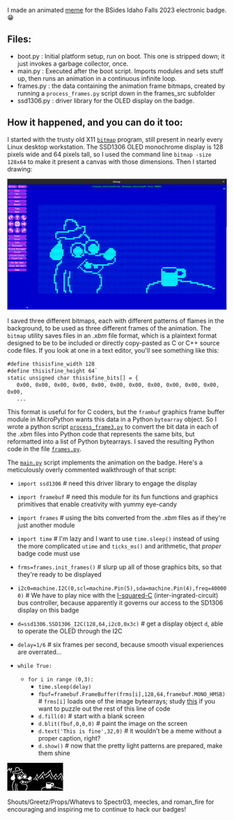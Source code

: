 I made an animated [meme](https://archive.ph/czkls) for the BSides Idaho Falls 2023 electronic badge. 😁

Files:
------
- boot.py : Initial platform setup, run on boot. This one is stripped down; it just invokes a garbage collector, once.
- main.py : Executed after the boot script. Imports modules and sets stuff up, then runs an animation in a continuous infinite loop.
- frames.py : the data containing the animation frame bitmaps, created by running a `process_frames.py` script down in the frames_src subfolder
- ssd1306.py : driver library for the OLED display on the badge.

How it happened, and you can do it too:
---------------------------------------
I started with the trusty old X11 [`bitmap`](https://www.x.org/releases/X11R7.6/doc/man/man1/atobm.1.xhtml) program,
still present in nearly every Linux desktop workstation.
The SSD1306 OLED monochrome display is 128 pixels wide and 64 pixels tall, so I used the command line
`bitmap -size 128x64`
to make it present a canvas with those dimensions. Then I started drawing:

![clipped screencap of bitmap program in use](Tool_X_bitmap.png)

I saved three different bitmaps,
each with different patterns of flames in the background,
to be used as three different frames of the animation.
The `bitmap` utility saves files in an *.xbm* file format,
which is a plaintext format designed to be to be included or directly copy-pasted as C or C++ source code files.
If you look at one in a text editor, you'll see something like this:
```
#define thisisfine_width 128
#define thisisfine_height 64`
static unsigned char thisisfine_bits[] = {
   0x00, 0x00, 0x00, 0x00, 0x00, 0x00, 0x00, 0x00, 0x00, 0x00, 0x00, 0x00,
   ...
```
This format is useful for for C coders,
but the `frambuf` graphics frame buffer module in MicroPython wants this data in a Python `bytearray` object.
So I wrote a python script [`process_frame3.py`](frames_src/process_frame3.py)
to convert the bit data in each of the *.xbm* files into Python code that represents the same bits, but reformatted into a list of Python bytearrays.
I saved the resulting Python code in the file [`frames.py`](frames.py).

The [`main.py`](main.py) script implements the animation on the badge. Here's a meticulously overly commented walkthrough of that script:

- `import ssd1306`  # need this driver library to engage the display
- `import framebuf`  # need this module for its fun functions and graphics primitives that enable creativity with yummy eye-candy
- `import frames`  # using the bits converted from the *.xbm* files as if they're just another module
- `import time`  # I'm lazy and I want to use `time.sleep()` instead of using the more complicated `utime` and `ticks_ms()` and arithmetic, that *proper* badge code must use

- `frms=frames.init_frames()`  # slurp up all of those graphics bits, so that they're ready to be displayed
- `i2c0=machine.I2C(0,scl=machine.Pin(5),sda=machine.Pin(4),freq=400000)`  # We have to play nice with the
[I-squared-C](https://en.wikipedia.org/wiki/I%C2%B2C)
(inter-ingrated-circuit) bus controller,
because apparently it governs our access to the SD1306 display on this badge
- `d=ssd1306.SSD1306_I2C(128,64,i2c0,0x3c)`  # get a display object `d`, able to operate the OLED through the I2C
- `delay=1/6`  # six frames per second, because smooth visual experiences are overrated...

- `while True:`
  - `for i in range (0,3):`
    - `time.sleep(delay)`
    - `fbuf=framebuf.FrameBuffer(frms[i],128,64,framebuf.MONO_HMSB)` # `frms[i]` loads one of the image bytearrays;
study [this](https://docs.micropython.org/en/latest/library/framebuf.html) if you want to puzzle out the rest of this line of code
    - `d.fill(0)`  # start with a blank screen
    - `d.blit(fbuf,0,0,0)`  # paint the image on the screen
    - `d.text('This is fine',32,0)`  # it wouldn't be a meme without a proper caption, right?
    - `d.show()`  # now that the pretty light patterns are prepared, make them shine

![APNG rendering of the result](frames_src/thisisfine.apng)

Shouts/Greetz/Props/Whatevs to Spectr03, meecles, and roman_fire for encouraging and inspiring me to continue to hack our badges!
